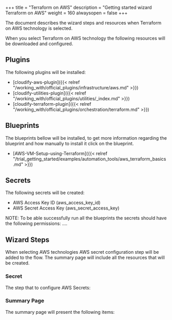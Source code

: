 +++
title = "Terraform on AWS"
description = "Getting started wizard Terraform on AWS"
weight = 160
alwaysopen = false
+++

The document describes the wizard steps and resources when Terraform on AWS technology is selected.

When you select Terraform on AWS technology the following resources will be downloaded and configured.

## Plugins

The following plugins will be installed:

* [cloudify-aws-plugin]({{< relref "/working_with/official_plugins/infrastructure/aws.md" >}})
* [cloudify-utilities-plugin]({{< relref "/working_with/official_plugins/utilities/_index.md" >}})
* [cloudify-terraform-plugin]({{< relref "/working_with/official_plugins/orchestration/terraform.md" >}})


## Blueprints

The blueprints bellow will be installed, to get more information regarding the blueprint and how manually to install it click on the blueprint.

* [AWS-VM-Setup-using-Terraform]({{< relref "/trial_getting_started/examples/automation_tools/aws_terraform_basics.md" >}})


## Secrets

The following secrets will be created:

* AWS Access Key ID (aws_access_key_id)
* AWS Secret Access Key (aws_secret_access_key)

NOTE: To be able successfully run all the blueprints the secrets should have the following permissions:
....

## Wizard Steps

When selecting AWS technologies AWS secret configuration step will be added to the flow. The summary page will include all the resources that will be created.
 
### Secret

The step that to configure AWS Secrets:


### Summary Page

The summary page will present the following items:
